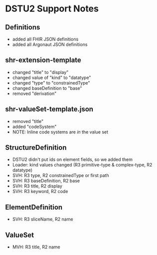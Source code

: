 # DSTU2 Support Notes

## Definitions
- added all FHIR JSON definitions
- added all Argonaut JSON definitions

## shr-extension-template
- changed "title" to "display"
- changed value of "kind" to "datatype"
- changed "type" to "constrainedType"
- changed baseDefinition to "base"
- removed "derivation"

## shr-valueSet-template.json
- removed "title"
- added "codeSystem"
- NOTE: Inline code systems are *in* the value set

## StructureDefinition
- DSTU2 didn't put ids on element fields, so we added them
- Loader: kind values changed (R3 primitive-type & complex-type, R2 datatype)
- SVH: R3 type, R2 constrainedType or first path
- SVH: R3 baseDefinition, R2 base
- SVH: R3 title, R2 display
- SVH: R3 keyword, R2 code

## ElementDefinition
- SVH: R3 sliceName, R2 name

## ValueSet
- MVH: R3 title, R2 name
